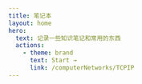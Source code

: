 ```yaml
---
title: 笔记本
layout: home
hero:
  text: 记录一些知识笔记和常用的东西
  actions:
    - theme: brand
      text: Start →
      link: /computerNetworks/TCPIP
---
```

